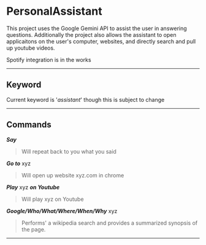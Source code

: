 # PersonalAssistant
This project uses the Google Gemini API to assist the user in answering questions.
Additionally the project also allows the assistant to open applicaitons on the user's computer, websites, and directly search and pull up youtube videos. 

Spotify integration is in the works
****
## Keyword
Current keyword is '*assistant*' though this is subject to change
****
## Commands

***Say***
> Will repeat back to you what you said

***Go to*** xyz
> Will open up website xyz.com in chrome

***Play*** xyz ***on Youtube***
> Will play xyz on Youtube

***Google/Who/What/Where/When/Why*** xyz
> Performs' a wikipedia search and provides a summarized synopsis of the page.
****